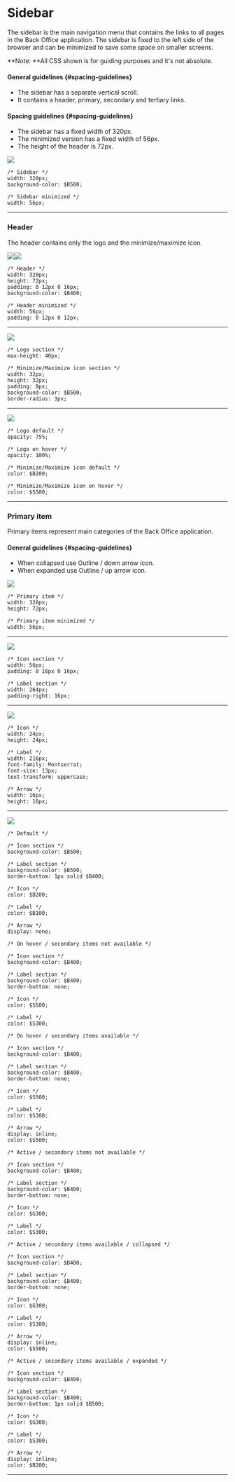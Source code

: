 # Sidebar

The sidebar is the main navigation menu that contains the links to all pages in the Back Office application. The sidebar is fixed to the left side of the browser and can be minimized to save some space on smaller screens.

**Note: **All CSS shown is for guiding purposes and it's not absolute.

#### General guidelines {#spacing-guidelines}

* The sidebar has a separate vertical scroll.
* It contains a header, primary, secondary and tertiary links.

#### Spacing guidelines {#spacing-guidelines}

* The sidebar has a fixed width of 320px.
* The minimized version has a fixed width of 56px.
* The height of the header is 72px.

![](/assets/organisms/sidebar-sizing.png)

```
/* Sidebar */
width: 320px;
background-color: $B500;

/* Sidebar minimized */
width: 56px;
```

---

### Header

The header contains only the logo and the minimize/maximize icon.

![](/assets/organisms/sidebar-header-sizing.png)![](/assets/organisms/sidebar-header-spacing.png)

```
/* Header */
width: 320px;
height: 72px;
padding: 0 12px 0 16px;
background-color: $B400;

/* Header minimized */
width: 56px;
padding: 0 12px 0 12px;
```

---

![](/assets/organisms/sidebar-header-content.png)

```
/* Logo section */
max-height: 40px;

/* Minimize/Maximize icon section */
width: 32px;
height: 32px;
padding: 8px;
background-color: $B500;
border-radius: 3px;
```

---

![](/assets/organisms/sidebar-header-content-hover.png)

```
/* Logo default */
opacity: 75%;

/* Logo on hover */
opacity: 100%;

/* Minimize/Maximize icon default */
color: $B200;

/* Minimize/Maximize icon on hover */
color: $S500;
```

---

### Primary item

Primary items represent main categories of the Back Office application.

#### General guidelines {#spacing-guidelines}

* When collapsed use Outline / down arrow icon.
* When expanded use Outline / up arrow icon.

![](/assets/organisms/sidebar-primary-item-sizing.png)

```
/* Primary item */
width: 320px;
height: 72px;

/* Primary item minimized */
width: 56px;
```

---

![](/assets/organisms/sidebar-primary-item-sections.png)

```
/* Icon section */
width: 56px;
padding: 0 16px 0 16px;

/* Label section */
width: 264px;
padding-right: 16px;
```

---

![](/assets/organisms/sidebar-primary-item-content-sizing.png)

```
/* Icon */
width: 24px;
height: 24px;

/* Label */
width: 216px;
font-family: Montserrat;
font-size: 13px;
text-transform: uppercase;

/* Arrow */
width: 16px;
height: 16px;
```

---

![](/assets/organisms/sidebar-primary-item-states.png)

```
/* Default */

/* Icon section */
background-color: $B500;

/* Label section */
background-color: $B500;
border-bottom: 1px solid $B400;

/* Icon */
color: $B200;

/* Label */
color: $B100;

/* Arrow */
display: none;
```

```
/* On hover / secondary items not available */

/* Icon section */
background-color: $B400;

/* Label section */
background-color: $B400;
border-bottom: none;

/* Icon */
color: $S500;

/* Label */
color: $S300;
```

```
/* On hover / secondary items available */

/* Icon section */
background-color: $B400;

/* Label section */
background-color: $B400;
border-bottom: none;

/* Icon */
color: $S500;

/* Label */
color: $S300;

/* Arrow */
display: inline;
color: $S500;
```

```
/* Active / secondary items not available */

/* Icon section */
background-color: $B400;

/* Label section */
background-color: $B400;
border-bottom: none;

/* Icon */
color: $G300;

/* Label */
color: $S300;
```

```
/* Active / secondary items available / collapsed */

/* Icon section */
background-color: $B400;

/* Label section */
background-color: $B400;
border-bottom: none;

/* Icon */
color: $G300;

/* Label */
color: $S300;

/* Arrow */
display: inline;
color: $S500;
```

```
/* Active / secondary items available / expanded */

/* Icon section */
background-color: $B400;

/* Label section */
background-color: $B400;
border-bottom: 1px solid $B500;

/* Icon */
color: $G300;

/* Label */
color: $S300;

/* Arrow */
display: inline;
color: $B200;
```

---

